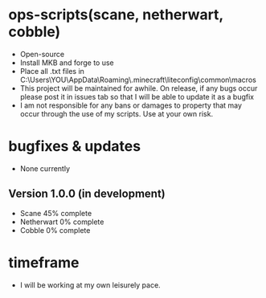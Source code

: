 # ops-scripts(scane, netherwart, cobble)
- Open-source 
- Install MKB and forge to use
- Place all .txt files in C:\Users\YOU\AppData\Roaming\\.minecraft\liteconfig\common\macros
- This project will be maintained for awhile. On release, if any bugs occur please post it in issues tab so that I will be able to update it as a bugfix
- I am not responsible for any bans or damages to property that may occur through the use of my scripts. Use at your own risk.

# bugfixes & updates
- None currently

## Version 1.0.0 (in development)
- Scane 45% complete
- Netherwart 0% complete
- Cobble 0% complete

# timeframe
- I will be working at my own leisurely pace.
